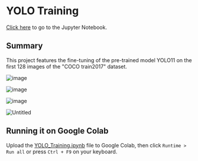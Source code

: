 # YOLO Training

[Click here][Notebook] to go to the Jupyter Notebook.

## Summary

This project features the fine-tuning of the pre-trained model YOLO11 on the first 128 images of the "COCO train2017" dataset.

![image](https://github.com/user-attachments/assets/abe9c30d-22f8-418e-8f87-7fb64fb4136b)

![image](https://github.com/user-attachments/assets/83b298d1-0388-4c56-b2d0-4f4b713c2cfc)

![image](https://github.com/user-attachments/assets/bb278abd-43dc-4f01-becb-ef9cbe7f1284)

![Untitled](https://github.com/user-attachments/assets/88adb761-ba53-463b-9838-71de8502f04e)


## Running it on Google Colab

Upload the [YOLO_Training.ipynb][Notebook] file to Google Colab, then click `Runtime > Run all` or press `Ctrl + F9` on your keyboard.


[Notebook]: ./YOLO_Training.ipynb
